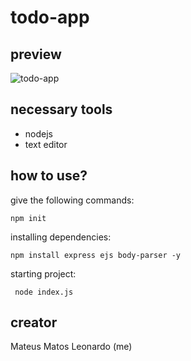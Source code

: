 # todo-app

## preview
![todo-app](https://user-images.githubusercontent.com/73812069/133834388-762fb487-08d4-4992-a453-dce5845b515c.png)

## necessary tools
* nodejs
* text editor

## how to use? 
give the following commands:
```
npm init
```
installing dependencies:
```
npm install express ejs body-parser -y
```
starting project:
```
 node index.js
```
## creator
Mateus Matos Leonardo (me)

